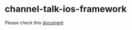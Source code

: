 # channel-talk-ios-framework

Please check this [document](https://developers.channel.io/docs/ios-installation)

